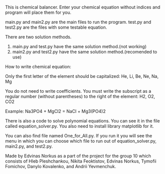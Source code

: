 This is chemical balancer. Enter your chemical equation without indices and program will place them for you.

main.py and main2.py are the main files to run the program.
test.py and test2.py are the files with some testable equation.

There are two solution methods.
1. main.py and test.py have the same solution method.(not working)
2. main2.py and test2.py have the same solution method.(recomended to use)


How to write chemical equation:

Only the first letter of the element should be capitalized:
He, Li, Be, Ne, Na, Mg

You do not need to write coefficients.
You must write the subscript as a regular number (without parentheses) to the right of the element:
H2, O2, CO2

Example:
Na3PO4 + MgCl2 = NaCl + Mg3(PO4)2


There is also a code to solve polynomial equations. You can see it in the file called equation_solver.py. You also need to install library matplotlib for it.

You can also find file named One_for_All.py. If you run it you will see the menu in which you can choose which file to run out of equation_solver.py, main2.py, and test2.py.


Made by Edvinas Norkus as a part of the project for the group 10 which consists of Hleb Pleshchankou, Nikita Feoktistov, Edvinas Norkus, Tymofii Fomichov, Danylo Kovalenko, and Andrii Yevmenchuk.
